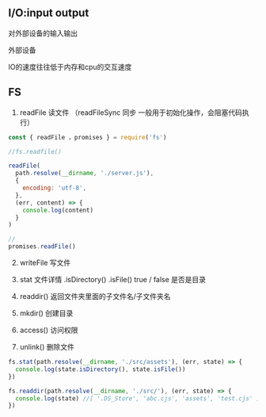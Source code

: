 ## I/O:input output

对外部设备的输入输出

外部设备

IO的速度往往低于内存和cpu的交互速度



## FS

1. readFile 读文件 （readFileSync 同步 一般用于初始化操作，会阻塞代码执行）

```js
const { readFile ，promises } = require('fs')

//fs.readfile()

readFile(
  path.resolve(__dirname, './server.js'),
  {
    encoding: 'utf-8',
  },
  (err, content) => {
    console.log(content)
  }
)

//
promises.readFile()
```

2. writeFile 写文件

3. stat 文件详情  .isDirectory() .isFile()  true / false 是否是目录

4. readdir() 返回文件夹里面的子文件名/子文件夹名

5. mkdir() 创建目录

6. access() 访问权限

7. unlink() 删除文件

```js
fs.stat(path.resolve(__dirname, './src/assets'), (err, state) => {
  console.log(state.isDirectory(), state.isFile())
})

fs.readdir(path.resolve(__dirname, './src/'), (err, state) => {
  console.log(state) //[ '.DS_Store', 'abc.cjs', 'assets', 'test.cjs' ]
})

```

